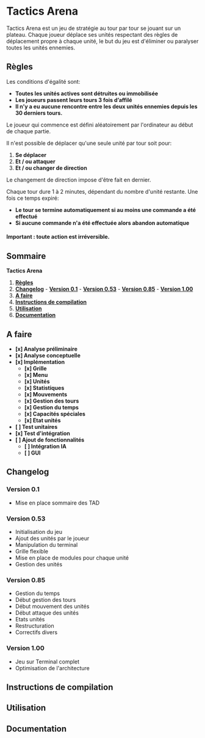 # Tactics Arena

Tactics Arena est un jeu de stratégie au tour par tour se jouant sur un plateau.
Chaque joueur déplace ses unités respectant des règles de déplacement propre à chaque unité, le but du jeu est d'éliminer ou paralyser toutes les unités ennemies.

## Règles


Les conditions d'égalité sont:

  - **Toutes les unités actives sont détruites ou immobilisée**
  - **Les joueurs passent leurs tours 3 fois d’affilé**
  - **Il n’y a eu aucune rencontre entre les deux unités ennemies depuis les 30 derniers tours.**
  

Le joueur qui commence est défini aléatoirement par l'ordinateur au début de chaque partie.

 Il n'est possible de déplacer qu'une seule unité par tour soit pour:
  
  1.  **Se déplacer**
  2.  **Et / ou attaquer**
  3.  **Et / ou changer de direction**

Le changement de direction impose d'être fait en dernier.

Chaque tour dure 1 à 2 minutes, dépendant du nombre d'unité restante.
Une fois ce temps expiré:

  - **Le tour se termine automatiquement si au moins une commande a été effectué**
  - **Si aucune commande n'a été effectuée alors abandon automatique**

#### Important : toute action est irréversible.


## Sommaire
   **Tactics Arena**

   1. **[Règles](#markdown-header-regles)**
   2. **[Changelog](#markdown-header-changelog)**
     - **[Version 0.1](#markdown-header-version-01)**
     - **[Version 0.53](#markdown-header-version-053)**
     - **[Version 0.85](#markdown-header-version-085)**
     - **[Version 1.00](#markdown-header-version-100)**
   3. **[A faire](#markdown-header-a-faire)**
   4. **[Instructions de compilation](#markdown-header-instructions-de-compilation)**
   5. **[Utilisation](#markdown-header-utilisation)**
   6. **[Documentation](#markdown-header-documentation)**

## A faire
 
 - **[x] Analyse préliminaire**
 - **[x] Analyse conceptuelle**
 - **[x] Implémentation**
    - **[x] Grille**
    - **[x] Menu**
    - **[x] Unités**
    - **[x] Statistiques**
    - **[x] Mouvements**
    - **[x] Gestion des tours**
    - **[x] Gestion du temps**
    - **[x] Capacités spéciales**
    - **[x] Etat unités**
 - **[ ] Test unitaires**
 - **[x] Test d'intégration**
 - **[ ] Ajout de fonctionnalités**
    - **[ ] Intégration IA**
    - **[ ] GUI**

## Changelog

### Version 0.1

 - Mise en place sommaire des TAD

### Version 0.53

 - Initialisation du jeu
 - Ajout des unités par le joueur
 - Manipulation du terminal
 - Grille flexible
 - Mise en place de modules pour chaque unité
 - Gestion des unités

### Version 0.85

- Gestion du temps
- Début gestion des tours
- Début mouvement des unités
- Début attaque des unités
- Etats unités
- Restructuration
- Correctifs divers

### Version 1.00

- Jeu sur Terminal complet
- Optimisation de l'architecture

## Instructions de compilation


## Utilisation


## Documentation